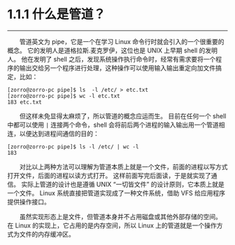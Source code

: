 # 1.1.1 什么是管道？
***

&emsp;&emsp;管道英文为 pipe，它是一个在学习 Linux 命令行时就会引入的一个很重要的概念。
它的发明人是道格拉斯.麦克罗伊，这位也是 UNIX 上早期 shell 的发明人。
他在发明了 shell 之后，发现系统操作执行命令时，经常有需求要将一个程序的输出交给另一个程序进行处理，这种操作可以使用输入输出重定向加文件搞定，比如：

    [zorro@zorro-pc pipe]$ ls  -l /etc/ > etc.txt
    [zorro@zorro-pc pipe]$ wc -l etc.txt 
    183 etc.txt

&emsp;&emsp;但这样未免显得太麻烦了，所以管道的概念应运而生。
目前在任何一个 shell 中都可以使用 <code>|</code> 连接两个命令，shell 会将前后两个进程的输入输出用一个管道相连，以便达到进程间通信的目的：

    [zorro@zorro-pc pipe]$ ls -l /etc/ | wc -l
    183
    
&emsp;&emsp;对比以上两种方法可以理解为管道本质上就是一个文件，前面的进程以写方式打开文件，后面的进程以读方式打开。
这样前面写完后面读，于是就实现了通信。
实际上管道的设计也是遵循 UNIX “一切皆文件” 的设计原则，它本质上就是一个文件。
Linux 系统直接把管道实现成了一种文件系统，借助 VFS 给应用程序提供操作接口。

&emsp;&emsp;虽然实现形态上是文件，但管道本身并不占用磁盘或其他外部存储的空间。
在 Linux 的实现上，它占用的是内存空间，所以 Linux 上的管道就是一个操作方式为文件的内存缓冲区。